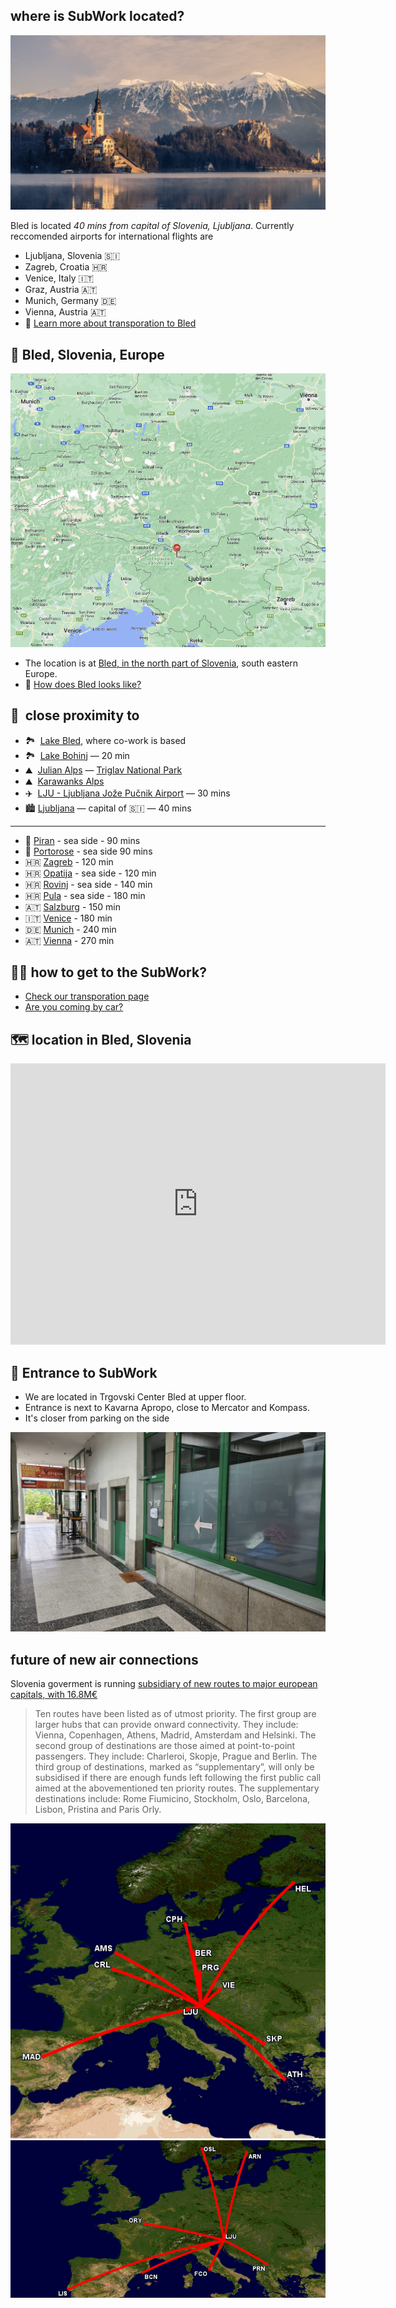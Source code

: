 ## where is SubWork located?


![bled_winter](./pics/bled_winter.png)

Bled is located _40 mins from capital of Slovenia, Ljubljana_. 
Currently reccomended airports for international flights are
- Ljubljana, Slovenia 🇸🇮
- Zagreb, Croatia 🇭🇷
- Venice, Italy 🇮🇹 
- Graz, Austria 🇦🇹
- Munich, Germany 🇩🇪
- Vienna, Austria 🇦🇹
- 📖 [Learn more about transporation to Bled](./transportation-to-subwork-bled-slovenia.md)

📍 Bled, Slovenia, Europe
---

![location-of-subwork](pics/subwork_location.png)

- The location is at [Bled, in the north part of Slovenia](https://goo.gl/maps/KvDbeJwVGxQM5sBS9), south eastern Europe.
- 📸 [How does Bled looks like?](https://www.google.com/search?q=bled+slovenia+beautiful+photos)

🚗  close proximity to
---

- 🏞  [Lake Bled](https://en.wikipedia.org/wiki/Lake_Bled), where co-work is based
- 🏞  [Lake Bohinj](https://en.wikipedia.org/wiki/Lake_Bohinj) — 20 min
- ⛰  [Julian Alps](https://en.wikipedia.org/wiki/Julian_Alps) — [Triglav National Park](https://goo.gl/maps/ut7PXBq7VD3DTy2k9)
- ⛰  [Karawanks Alps](https://en.wikipedia.org/wiki/Karawanks)
- ✈️  [LJU - Ljubljana Jože Pučnik Airport](https://en.wikipedia.org/wiki/Ljubljana_Jo%C5%BEe_Pu%C4%8Dnik_Airport) — 30 mins
- 🏙 [Ljubljana](https://en.wikipedia.org/wiki/Ljubljana) — capital of 🇸🇮 — 40 mins
---
- 🌅 [Piran](https://en.wikipedia.org/wiki/Piran) - sea side - 90 mins
- 🌅 [Portorose](https://en.wikipedia.org/wiki/Portoro%C5%BE) - sea side 90 mins
- 🇭🇷 [Zagreb](https://en.wikipedia.org/wiki/Zagreb) - 120 min
- 🇭🇷 [Opatija](https://en.wikipedia.org/wiki/Opatija) - sea side - 120 min
- 🇭🇷 [Rovinj](https://en.wikipedia.org/wiki/Rovinj) - sea side - 140 min 
- 🇭🇷 [Pula](https://en.wikipedia.org/wiki/Pula) - sea side - 180 min
- 🇦🇹 [Salzburg](https://en.wikipedia.org/wiki/Salzburg) - 150 min 
- 🇮🇹 [Venice](https://en.wikipedia.org/wiki/Venice) - 180 min
- 🇩🇪 [Munich](https://en.wikipedia.org/wiki/Munich) - 240 min 
- 🇦🇹 [Vienna](https://en.wikipedia.org/wiki/Vienna) - 270 min


🚶‍♀️ how to get to the SubWork?
---
- [Check our transporation page](./transportation-to-subwork-bled-slovenia.md)
- [Are you coming by car?](./coming-by-car-to-subwork-bled.md) 


🗺️ location in Bled, Slovenia
---

<iframe src="https://www.google.com/maps/embed?pb=!1m18!1m12!1m3!1d10632.824390225414!2d14.101336860080114!3d46.36683985844772!2m3!1f0!2f0!3f0!3m2!1i1024!2i768!4f13.1!3m3!1m2!1s0x477a9735546512eb%3A0xb3df378542103b6b!2sSubWork%20-%20coworking%20space!5e0!3m2!1sen!2ssi!4v1684324091953!5m2!1sen!2ssi" width="600" height="450" style="border:0;" allowfullscreen="" loading="lazy" referrerpolicy="no-referrer-when-downgrade"></iframe>

🚪 Entrance to SubWork
---

- We are located in Trgovski Center Bled at upper floor.
- Entrance is next to Kavarna Apropo, close to Mercator and Kompass.
- It's closer from parking on the side

![subwork_entrance](pics/subwork_entrance.png)

future of new air connections
---
Slovenia goverment is running [subsidiary of new routes to major european capitals, with 16.8M€](https://www.exyuaviation.com/2023/03/slovenia-to-outline-subsidised-air.html)

> Ten routes have been listed as of utmost priority. The first group are larger hubs that can provide onward connectivity. They include: Vienna, Copenhagen, Athens, Madrid, Amsterdam and Helsinki. The second group of destinations are those aimed at point-to-point passengers. They include: Charleroi, Skopje, Prague and Berlin. The third group of destinations, marked as “supplementary”, will only be subsidised if there are enough funds left following the first public call aimed at the abovementioned ten priority routes. The supplementary destinations include: Rome Fiumicino, Stockholm, Oslo, Barcelona, Lisbon, Pristina and Paris Orly. 

![new_routes_to_slovenia](pics/new-routes-first-stage.gif)
![new_routes_to_slovenia](pics/new-routes-second-stage.gif)